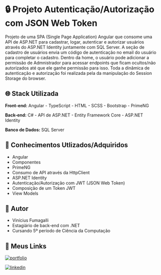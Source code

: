 
# 🔒 Projeto Autenticação/Autorização com JSON Web Token 
Projeto de uma SPA (Single Page Application) Angular que consome uma API de ASP.NET para cadastrar, logar, autenticar e autorizar usuários através do ASP.NET Identity juntamente com SQL Server. A seção de cadastro de usuários envia um código de autenticação no email do usuário para completar o cadastro. Dentro da home, o usuário pode adicionar a permissão de Admnistrador para acessar endpoints que ficam ocultos/não autorizados até que ele ganhe permissão para isso. Toda a dinâmica de autenticação e autorização foi realizada pela da manipulação do Session Storage do browser.




## 🌐 Stack Utilizada

**Front-end:** Angular - TypeScript - HTML - SCSS - Bootstrap - PrimeNG

**Back-end:** C# - API de ASP.NET - Entity Framework Core - ASP.NET Identity 

**Banco de Dados:** SQL Server


## 🧠 Conhecimentos Utlizados/Adquiridos

- Angular
- Componentes 
- PrimeNG
- Consumo de API através da HttpClient
- ASP.NET Identity
- Autenticação/Autorização com JWT (JSON Web Token)
- Composição de um Token JWT 
- View Models 

## 🙋 Autor

- Vinícius Fumagalli
- Estagiário de back-end com .NET
- Cursando 5º período de Ciência da Computação


## 🔗 Meus Links
[![portfolio](https://img.shields.io/badge/portfolio-000?style=for-the-badge&logo=ko-fi&logoColor=white)](https://github.com/vini-fumagalli)

[![linkedin](https://img.shields.io/badge/linkedin-0A66C2?style=for-the-badge&logo=linkedin&logoColor=white)](https://www.linkedin.com/in/vin%C3%ADcius-fumagalli-b59313250/)
